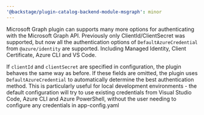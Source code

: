 ```yaml
---
'@backstage/plugin-catalog-backend-module-msgraph': minor
---
```


Microsoft Graph plugin can supports many more options for authenticating with the Microsoft Graph API.
Previously only ClientId/ClientSecret was supported, but now all the authentication options of `DefaultAzureCredential` from `@azure/identity` are supported.
Including Managed Identity, Client Certificate, Azure CLI and VS Code.

If `clientId` and `clientSecret` are specified in configuration, the plugin behaves the same way as before.
If these fields are omitted, the plugin uses `DefaultAzureCredential` to automatically determine the best authentication method.
This is particularly useful for local development environments - the default configuration will try to use existing credentials from Visual Studio Code, Azure CLI and Azure PowerShell, without the user needing to configure any credentials in app-config.yaml
